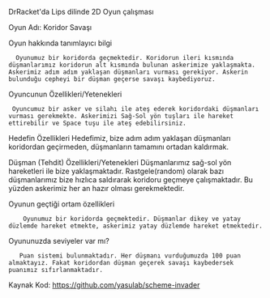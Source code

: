 DrRacket'da Lips dilinde 2D Oyun çalışması


Oyun Adı: Koridor Savaşı

Oyun hakkında tanımlayıcı bilgi

      Oyunumuz bir koridorda geçmektedir. Koridorun ileri kısmında düşmanlarımız koridorun alt kısmında bulunan askerimize yaklaşmakta. Askerimiz adım adım yaklaşan düşmanları vurması gerekiyor. Askerin bulunduğu cepheyi bir düşman geçerse savaşı kaybediyoruz.


Oyuncunun Özellikleri/Yetenekleri

     Oyuncumuz bir asker ve silahı ile ateş ederek koridordaki düşmanları vurması gerekmekte. Askerimizi Sağ-Sol yön tuşları ile hareket ettirebilir ve Space tuşu ile ateş edebilirsiniz.


Hedefin Özellikleri
    Hedefimiz, bize adım adım yaklaşan düşmanları koridordan geçirmeden, düşmanların tamamını ortadan kaldırmak.

Düşman (Tehdit) Özellikleri/Yetenekleri
     Düşmanlarımız sağ-sol yön hareketleri ile bize yaklaşmaktadır. Rastgele(random) olarak bazı düşmanlarımız bize hızlıca saldırarak koridoru geçmeye çalışmaktadır. Bu yüzden askerimiz her an hazır olması gerekmektedir.


Oyunun geçtiği ortam özellikleri

        Oyunumuz bir koridorda geçmektedir. Düşmanlar dikey ve yatay düzlemde hareket etmekte, askerimiz yatay düzlemde hareket etmektedir.


Oyununuzda seviyeler var mı?

       Puan sistemi bulunmaktadır. Her düşmanı vurduğumuzda 100 puan almaktayız. Fakat koridordan düşman geçerek savaşı kaybedersek puanımız sıfırlanmaktadır.

Kaynak Kod: https://github.com/yasulab/scheme-invader
